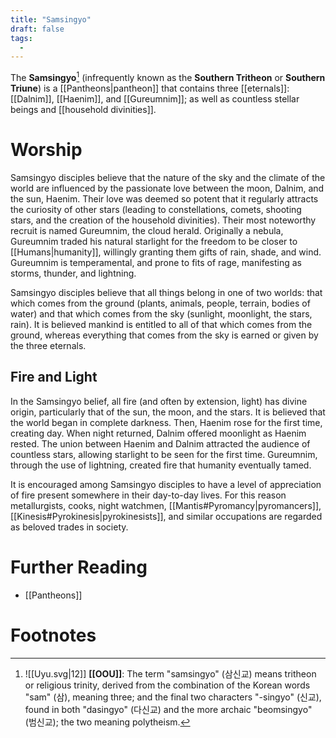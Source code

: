 ```yaml
---
title: "Samsingyo"
draft: false
tags:
  - 
---
```


The **Samsingyo**[^sam] (infrequently known as the **Southern Tritheon** or **Southern Triune**) is a [[Pantheons|pantheon]] that contains three [[eternals]]: [[Dalnim]], [[Haenim]], and [[Gureumnim]]; as well as countless stellar beings and [[household divinities]]. 

# Worship
Samsingyo disciples believe that the nature of the sky and the climate of the world are influenced by the passionate love between the moon, Dalnim, and the sun, Haenim. Their love was deemed so potent that it regularly attracts the curiosity of other stars (leading to constellations, comets, shooting stars, and the creation of the household divinities). Their most noteworthy recruit is named Gureumnim, the cloud herald. Originally a nebula, Gureumnim traded his natural starlight for the freedom to be closer to [[Humans|humanity]], willingly granting them gifts of rain, shade, and wind. Gureumnim is temperamental, and prone to fits of rage, manifesting as storms, thunder, and lightning. 

Samsingyo disciples believe that all things belong in one of two worlds: that which comes from the ground (plants, animals, people, terrain, bodies of water) and that which comes from the sky (sunlight, moonlight, the stars, rain). It is believed mankind is entitled to all of that which comes from the ground, whereas everything that comes from the sky is earned or given by the three eternals.

## Fire and Light
In the Samsingyo belief, all fire (and often by extension, light) has divine origin, particularly that of the sun, the moon, and the stars. It is believed that the world began in complete darkness. Then, Haenim rose for the first time, creating day. When night returned, Dalnim offered moonlight as Haenim rested. The union between Haenim and Dalnim attracted the audience of countless stars, allowing starlight to be seen for the first time. Gureumnim, through the use of lightning, created fire that humanity eventually tamed.

It is encouraged among Samsingyo disciples to have a level of appreciation of fire present somewhere in their day-to-day lives. For this reason metallurgists, cooks, night watchmen, [[Mantis#Pyromancy|pyromancers]], [[Kinesis#Pyrokinesis|pyrokinesists]], and similar occupations are regarded as beloved trades in society.

# Further Reading
- [[Pantheons]]

# Footnotes
[^sam]:![[Uyu.svg|12]] **[[OOU]]**: The term "samsingyo" (삼신교) means tritheon or religious trinity, derived from the combination of the Korean words "sam" (삼), meaning three; and the final two characters "-singyo" (신교), found in both "dasingyo" (다신교) and the more archaic "beomsingyo" (범신교); the two meaning polytheism.